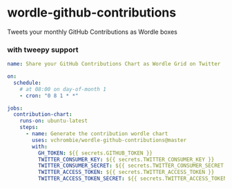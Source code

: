 # wordle-github-contributions
Tweets your monthly GitHub Contributions as Wordle boxes

### with tweepy support
```yml
name: Share your GitHub Contributions Chart as Wordle Grid on Twitter

on:
  schedule:
    # at 08:00 on day-of-month 1
    - cron: "0 8 1 * *"

jobs:
  contribution-chart:
    runs-on: ubuntu-latest
    steps:
      - name: Generate the contribution wordle chart
        uses: vchrombie/wordle-github-contributions@master
        with:
          GH_TOKEN: ${{ secrets.GITHUB_TOKEN }}
          TWITTER_CONSUMER_KEY: ${{ secrets.TWITTER_CONSUMER_KEY }}
          TWITTER_CONSUMER_SECRET: ${{ secrets.TWITTER_CONSUMER_SECRET }}
          TWITTER_ACCESS_TOKEN: ${{ secrets.TWITTER_ACCESS_TOKEN }}
          TWITTER_ACCESS_TOKEN_SECRET: ${{ secrets.TWITTER_ACCESS_TOKEN_SECRET }}
```
